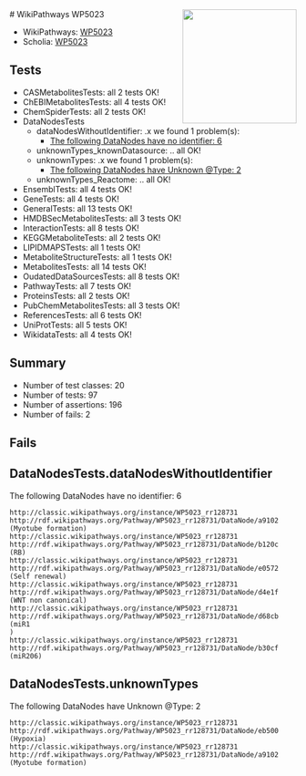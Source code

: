 <img style="float: right; width: 200px" src="https://upload.wikimedia.org/wikipedia/commons/thumb/8/83/Wplogo_with_text_500.png/640px-Wplogo_with_text_500.png" />
# WikiPathways WP5023

* WikiPathways: [WP5023](https://wikipathways.org/pathways/WP5023)
* Scholia: [WP5023](https://scholia.toolforge.org/wikipathways/WP5023)
## Tests
* CASMetabolitesTests: all 2 tests OK!
* ChEBIMetabolitesTests: all 4 tests OK!
* ChemSpiderTests: all 2 tests OK!
* DataNodesTests
    * dataNodesWithoutIdentifier: .x we found 1 problem(s):
        * [The following DataNodes have no identifier: 6](#d2d32fa5)
    * unknownTypes_knownDatasource: .. all OK!
    * unknownTypes: .x we found 1 problem(s):
        * [The following DataNodes have Unknown @Type: 2](#839973e0)
    * unknownTypes_Reactome: .. all OK!
* EnsemblTests: all 4 tests OK!
* GeneTests: all 4 tests OK!
* GeneralTests: all 13 tests OK!
* HMDBSecMetabolitesTests: all 3 tests OK!
* InteractionTests: all 8 tests OK!
* KEGGMetaboliteTests: all 2 tests OK!
* LIPIDMAPSTests: all 1 tests OK!
* MetaboliteStructureTests: all 1 tests OK!
* MetabolitesTests: all 14 tests OK!
* OudatedDataSourcesTests: all 8 tests OK!
* PathwayTests: all 7 tests OK!
* ProteinsTests: all 2 tests OK!
* PubChemMetabolitesTests: all 3 tests OK!
* ReferencesTests: all 6 tests OK!
* UniProtTests: all 5 tests OK!
* WikidataTests: all 4 tests OK!


## Summary

* Number of test classes: 20
* Number of tests: 97
* Number of assertions: 196
* Number of fails: 2

## Fails

<a name="d2d32fa5" />

## DataNodesTests.dataNodesWithoutIdentifier

The following DataNodes have no identifier: 6
```
http://classic.wikipathways.org/instance/WP5023_rr128731 http://rdf.wikipathways.org/Pathway/WP5023_rr128731/DataNode/a9102 (Myotube formation)
http://classic.wikipathways.org/instance/WP5023_rr128731 http://rdf.wikipathways.org/Pathway/WP5023_rr128731/DataNode/b120c (RB)
http://classic.wikipathways.org/instance/WP5023_rr128731 http://rdf.wikipathways.org/Pathway/WP5023_rr128731/DataNode/e0572 (Self renewal)
http://classic.wikipathways.org/instance/WP5023_rr128731 http://rdf.wikipathways.org/Pathway/WP5023_rr128731/DataNode/d4e1f (WNT non canonical)
http://classic.wikipathways.org/instance/WP5023_rr128731 http://rdf.wikipathways.org/Pathway/WP5023_rr128731/DataNode/d68cb (miR1
)
http://classic.wikipathways.org/instance/WP5023_rr128731 http://rdf.wikipathways.org/Pathway/WP5023_rr128731/DataNode/b30cf (miR206)
```

<a name="839973e0" />

## DataNodesTests.unknownTypes

The following DataNodes have Unknown @Type: 2
```
http://classic.wikipathways.org/instance/WP5023_rr128731 http://rdf.wikipathways.org/Pathway/WP5023_rr128731/DataNode/eb500 (Hypoxia)
http://classic.wikipathways.org/instance/WP5023_rr128731 http://rdf.wikipathways.org/Pathway/WP5023_rr128731/DataNode/a9102 (Myotube formation)
```

